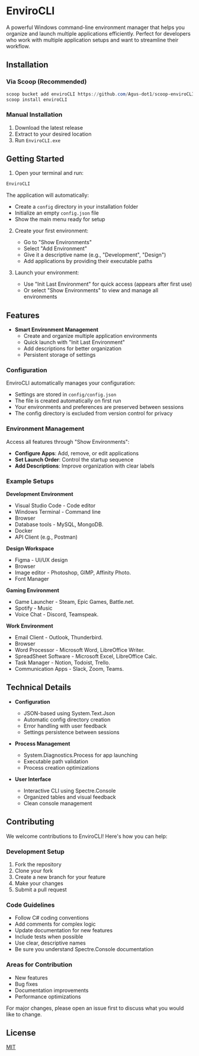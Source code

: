 # EnviroCLI

A powerful Windows command-line environment manager that helps you organize and launch multiple applications efficiently. Perfect for developers who work with multiple application setups and want to streamline their workflow.

## Installation

### Via Scoop (Recommended)
```powershell
scoop bucket add enviroCLI https://github.com/Agus-dot1/scoop-enviroCLI
scoop install enviroCLI
```

### Manual Installation
1. Download the latest release
2. Extract to your desired location
3. Run `EnviroCLI.exe`


## Getting Started

1. Open your terminal and run:
```powershell
EnviroCLI
```
The application will automatically:
- Create a `config` directory in your installation folder
- Initialize an empty `config.json` file
- Show the main menu ready for setup

2. Create your first environment:
   - Go to "Show Environments"
   - Select "Add Environment"
   - Give it a descriptive name (e.g., "Development", "Design")
   - Add applications by providing their executable paths

3. Launch your environment:
   - Use "Init Last Environment" for quick access (appears after first use)
   - Or select "Show Environments" to view and manage all environments


## Features

- **Smart Environment Management**
  - Create and organize multiple application environments
  - Quick launch with "Init Last Environment"
  - Add descriptions for better organization
  - Persistent storage of settings

### Configuration

EnviroCLI automatically manages your configuration:
- Settings are stored in `config/config.json`
- The file is created automatically on first run
- Your environments and preferences are preserved between sessions
- The config directory is excluded from version control for privacy

### Environment Management

Access all features through "Show Environments":
- **Configure Apps**: Add, remove, or edit applications
- **Set Launch Order**: Control the startup sequence
- **Add Descriptions**: Improve organization with clear labels


### Example Setups

**Development Environment**
- Visual Studio Code - Code editor
- Windows Terminal - Command line
- Browser
- Database tools - MySQL, MongoDB.
- Docker
- API Client (e.g., Postman)

**Design Workspace**
- Figma - UI/UX design
- Browser
- Image editor - Photoshop, GIMP, Affinity Photo.
- Font Manager

**Gaming Environment**
- Game Launcher - Steam, Epic Games, Battle.net.
- Spotify - Music
- Voice Chat - Discord, Teamspeak.

**Work Environment**
- Email Client - Outlook, Thunderbird.
- Browser
- Word Processor - Microsoft Word, LibreOffice Writer.
- SpreadSheet Software - Microsoft Excel, LibreOffice Calc.
- Task Manager - Notion, Todoist, Trello.
- Communication Apps - Slack, Zoom, Teams.


## Technical Details

- **Configuration**
  - JSON-based using System.Text.Json
  - Automatic config directory creation
  - Error handling with user feedback
  - Settings persistence between sessions

- **Process Management**
  - System.Diagnostics.Process for app launching
  - Executable path validation
  - Process creation optimizations

- **User Interface**
  - Interactive CLI using Spectre.Console
  - Organized tables and visual feedback
  - Clean console management

## Contributing

We welcome contributions to EnviroCLI! Here's how you can help:

### Development Setup
1. Fork the repository
2. Clone your fork
3. Create a new branch for your feature
4. Make your changes
5. Submit a pull request

### Code Guidelines
- Follow C# coding conventions
- Add comments for complex logic
- Update documentation for new features
- Include tests when possible
- Use clear, descriptive names
- Be sure you understand Spectre.Console documentation

### Areas for Contribution
- New features
- Bug fixes
- Documentation improvements
- Performance optimizations

For major changes, please open an issue first to discuss what you would like to change.

## License

[MIT](LICENSE)
